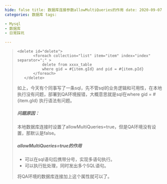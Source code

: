 ```yaml
---
hide: false title: 数据库连接参数allowMultiQueries的作用 date: 2020-09-07 09:25:00 summary: 连接数据库时allowMultiQueries=true的作用
categories: 数据库 tags:

- Mysql
- 数据库
- 日常踩坑

---
```


> ~~~ mysql
> <delete id="delete">
>        <foreach collection="list" item="item" index="index" separator=";" >
>            delete from xxxx_table
>            where gid = #{item.gId} and pid = #{item.pId}
>        </foreach>
>    </delete>
>~~~
>
>
>
>如上，今天有个同事写了一条sql，先不管sql的业务逻辑和可用性，在本地执行没有问题，部署到QA环境报错，大概意思就是sql在where gid = #{item.gId} 执行语法有问题。
>
>##### 问题原因：
>
>本地数据库连接时设置了allowMultiQueries=true，但是QA环境没有设置，那默认是false。
>
>##### allowMultiQueries=true的作用
>
>* 可以在sql语句后携带分号，实现多语句执行。
>* 可以执行批处理，同时发出多个SQL语句。
>
>将QA环境的数据库连接加上这个属性就可以了。
